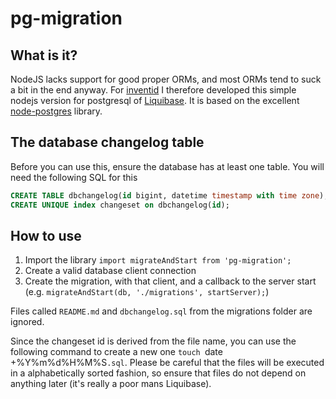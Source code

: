 # pg-migration

## What is it?

NodeJS lacks support for good proper ORMs, and most ORMs tend to suck a bit in the end anyway.
For [inventid](https://www.inventid.nl) I therefore developed this simple nodejs version for postgresql of [Liquibase](http://www.liquibase.org/).
It is based on the excellent [node-postgres](https://github.com/brianc/node-postgres) library.

## The database changelog table

Before you can use this, ensure the database has at least one table.
You will need the following SQL for this

```sql
CREATE TABLE dbchangelog(id bigint, datetime timestamp with time zone);
CREATE UNIQUE index changeset on dbchangelog(id);
```

## How to use

1. Import the library `import migrateAndStart from 'pg-migration';`
1. Create a valid database client connection
1. Create the migration, with that client, and a callback to the server start (e.g. `migrateAndStart(db, './migrations', startServer);`)

Files called `README.md` and `dbchangelog.sql` from the migrations folder are ignored.

Since the changeset id is derived from the file name, you can use the following command to create a new one `touch `date +%Y%m%d%H%M%S`.sql`.
Please be careful that the files will be executed in a alphabetically sorted fashion, so ensure that files do not depend on anything later (it's really a poor mans Liquibase).
